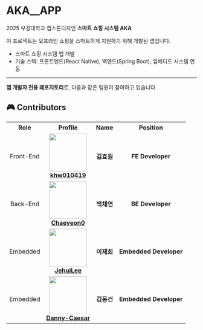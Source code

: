 # AKA__APP
2025 부경대학교 캡스톤디자인 **스마트 쇼핑 시스템 AKA**

이 프로젝트는 오프라인 쇼핑을 스마트하게 지원하기 위해 개발된 앱입니다.

- 스마트 쇼핑 시스템 앱 개발
- 기술 스택: 프론트엔드(React Native), 백엔드(Spring Boot), 임베디드 시스템 연동

---
**앱 개발자 전용 레포지토리**로, 다음과 같은 팀원이 참여하고 있습니다
## 🎮 Contributors

<table>
  <tr>
    <th>Role</th>
    <th>Profile</th>
    <th>Name</th>
    <th>Position</th>
  </tr>
  <tr>
    <td align="center">Front-End</td>
    <td align="center">
      <a href="https://github.com/khw010419">
        <img src="https://avatars.githubusercontent.com/khw010419" height="100" width="100"><br/>
        <strong>khw010419</strong>
      </a>
    </td>
    <td align="center"><strong>김효원</strong></td>
    <td align="center"><strong>FE Developer</strong></td>
  </tr>
  <tr>
    <td align="center">Back-End</td>
    <td align="center">
      <a href="https://github.com/Chaeyeon0">
        <img src="https://avatars.githubusercontent.com/Chaeyeon0" height="100" width="100"><br/>
        <strong>Chaeyeon0</strong>
      </a>
    </td>
    <td align="center"><strong>백채연</strong></td>
    <td align="center"><strong>BE Developer</strong></td>
  </tr>
  <tr>
    <td align="center">Embedded</td>
    <td align="center">
      <a href="https://github.com/JehuiLee">
        <img src="https://avatars.githubusercontent.com/JehuiLee" height="100" width="100"><br/>
        <strong>JehuiLee</strong>
      </a>
    </td>
    <td align="center"><strong>이제희</strong></td>
    <td align="center"><strong>Embedded Developer</strong></td>
  </tr>
  <tr>
    <td align="center">Embedded</td>
    <td align="center">
      <a href="https://github.com/Danny-Caesar">
        <img src="https://avatars.githubusercontent.com/Danny-Caesar" height="100" width="100"><br/>
        <strong>Danny-Caesar</strong>
      </a>
    </td>
    <td align="center"><strong>김동건</strong></td>
    <td align="center"><strong>Embedded Developer</strong></td>
  </tr>
</table>
